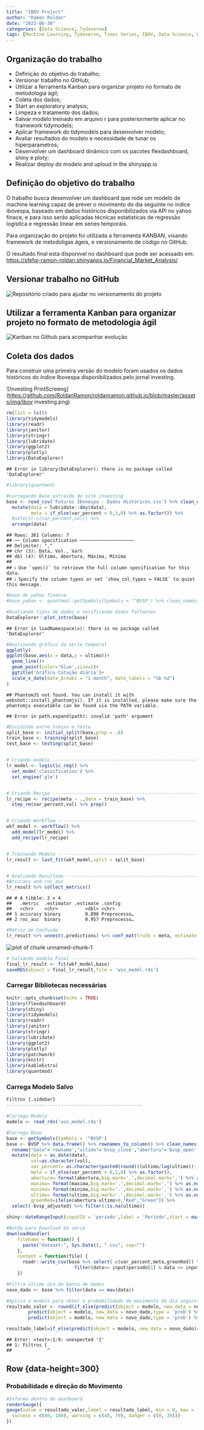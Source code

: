 ```yaml
---
title: "IBOV Project"
author: "Ramon Roldan"
date: "2022-06-30"
categories: [Data Science, Tydeverse]
tags: [Machine Learning, Tydeverse, Times Series, IBOV, Data Science, ETL]
---
```


## Organização do trabalho

* Definição do objetivo do trabalho;
* Versionar trabalho no GitHub;
* Utilizar a ferramenta Kanban para organizar projeto no formato de metodologia ágil;
* Coleta dos dados;
* Start an exploratory analysis;
* Limpeza e tratamento dos dados;
* Salvar modelo treinado em arquivo r para posteriormente aplicar no framework tidymodels;
* Aplicar framework do tidymodels para desenvolver modelo;
* Avaliar resultados do modelo e necessidade de tunar os hiperparametros;
* Desenvolver um dashboard dinâmico com os pacotes flexdashboard, shiny e ploty;
* Realizar deploy do modelo and uploud in the shinyapp.io

## Definição do objetivo do trabalho

O trabalho busca desenvolver um dashboard que rode um modelo de machine learning capaz de prever o movimento do dia seguinte no indice ibovespa, baseado em dados históricos disponibilizados via API no yahoo finace, e para isso serão aplicadas técnicas estatisticas de regressão logística e regressão linear em series temporáis.

Para organização do projeto foi utilizada a ferramenta KANBAN, visando framework de metodoligas ágeis, e versionamento de código no GitHub.

O resultado final esta disponível no dashboard que pode ser acessado em:
https://sfefqj-ramon-roldan.shinyapps.io/Financial_Market_Analysis/

## Versionar trabalho no GitHub

![Repositório criado para ajudar no versionamento do projeto](https://github.com/RoldanRamon/roldanramon.github.io/blob/master/assets/img/github_versionamento.png)


## Utilizar a ferramenta Kanban para organizar projeto no formato de metodologia ágil
![Kanban no Github para acompanhar evolução](https://github.com/RoldanRamon/roldanramon.github.io/blob/master/assets/img/IBOV_PROJECT.png)


## Coleta dos dados

Para construir uma primeira versão do modelo foram usados os dados históricos do índice Ibovespa disponíbilizados pelo jornal investing.

![Investing PrintScreeng](https://github.com/RoldanRamon/roldanramon.github.io/blob/master/assets/img/ibov investing.png)


```r
rm(list = ls())
library(tidymodels)
library(readr)
library(janitor)
library(stringr)
library(lubridate)
library(ggplot2)
library(plotly)
library(DataExplorer)
```

```
## Error in library(DataExplorer): there is no package called 'DataExplorer'
```

```r
#library(quantmod)

#carregando Base extraida do site investing
base <- read_csv('Futuros Ibovespa - Dados Históricos.csv') %>% clean_names() %>% 
  mutate(data = lubridate::dmy(data),
         meta = if_else(var_percent > 0,1,0) %>% as.factor()) %>% 
  #select(-c(var_percent,vol)) %>%
  arrange(data)
```

```
## Rows: 361 Columns: 7
## ── Column specification ────────────────────
## Delimiter: ","
## chr (3): Data, Vol., Var%
## dbl (4): Último, Abertura, Máxima, Mínima
## 
## ℹ Use `spec()` to retrieve the full column specification for this data.
## ℹ Specify the column types or set `show_col_types = FALSE` to quiet this message.
```

```r
#base do yahoo finance
#base_yahoo <- quantmod::getSymbols(Symbols = '^BVSP') %>% clean_names()

#Avaliando tipos de dados e verificando dados faltantes
DataExplorer::plot_intro(base)
```

```
## Error in loadNamespace(x): there is no package called 'DataExplorer'
```

```r
#Analisando gráfico da seríe temporal
ggplotly(
ggplot(base,aes(x = data,y = ultimo))+
  geom_line()+
  geom_point(color='blue',size=1)+
  ggtitle('Gráfico Cotação diária')+
  scale_x_date(date_breaks = "1 month", date_labels = "%b %d")
)
```

```
## PhantomJS not found. You can install it with webshot::install_phantomjs(). If it is installed, please make sure the phantomjs executable can be found via the PATH variable.
```

```
## Error in path.expand(path): invalid 'path' argument
```

```r
#Dividindo entre treino e teste
split_base <- initial_split(base,prop = .8)
train_base <- training(split_base)
test_base <- testing(split_base)


# Criando modelo ----------------------------------------------------------
lr_model <- logistic_reg() %>% 
  set_mode('classification') %>% 
  set_engine('glm')


# Criando Recipe ----------------------------------------------------------
lr_recipe <- recipe(meta ~ .,data = train_base) %>% 
  step_rm(var_percent,vol) %>% prep()


# Criando Workflow --------------------------------------------------------
wkf_model <- workflow() %>% 
  add_model(lr_model) %>% 
  add_recipe(lr_recipe)


# Treinando Modelo --------------------------------------------------------
lr_result <- last_fit(wkf_model,split = split_base)


# Avaliando Resultado -----------------------------------------------------
#Accuracy and roc_auc
lr_result %>% collect_metrics()
```

```
## # A tibble: 2 × 4
##   .metric  .estimator .estimate .config     
##   <chr>    <chr>          <dbl> <chr>       
## 1 accuracy binary         0.890 Preprocesso…
## 2 roc_auc  binary         0.957 Preprocesso…
```

```r
#Matriz de Confusão
lr_result %>% unnest(.predictions) %>% conf_mat(truth = meta, estimate = .pred_class) %>% autoplot(type='heatmap')
```

![plot of chunk unnamed-chunk-1](figure/unnamed-chunk-1-1.png)

```r
# Salvando modelo Final ---------------------------------------------------
final_lr_result <- fit(wkf_model,base)
saveRDS(object = final_lr_result,file = 'win_model.rds')
```



### Carregar Bibliotecas necessárias

```r
knitr::opts_chunk$set(echo = TRUE)
library(flexdashboard)
library(shiny)
library(tidymodels)
library(readr)
library(janitor)
library(stringr)
library(lubridate)
library(ggplot2)
library(plotly)
library(patchwork)
library(knitr)
library(kableExtra)
library(quantmod)
```



### Carrega Modelo Salvo

```r
Filtros {.sidebar}
--------------------------------------------------

#Carrega Modelo
modelo <- read_rds('win_model.rds')

#Carrega Base
base <- getSymbols(Symbols = '^BVSP')
base <- BVSP %>% data.frame() %>% rownames_to_column() %>% clean_names() %>%
  rename("data"='rowname',"ultimo"='bvsp_close',"abertura"='bvsp_open', "maxima"='bvsp_high',"minima"='bvsp_low', 'vol'='bvsp_volume') %>%
  mutate(data = as_date(data),
         vol=as.character(vol),
         var_percent= as.character(paste0(round(((ultimo/lag(ultimo))-1)*100,2),'%')),
         meta = if_else(var_percent > 0,1,0) %>% as.factor(),
         abertura= format(abertura,big.mark='.',decimal.mark=',') %>% as.numeric(),
         maxima= format(maxima,big.mark='.',decimal.mark=',') %>% as.numeric(),
         minima= format(minima,big.mark='.',decimal.mark=',') %>% as.numeric(),
         ultimo= format(ultimo,big.mark='.',decimal.mark=',') %>% as.numeric(),
         greenRed=ifelse(abertura-ultimo>0,"Red","Green")) %>%
  select(-bvsp_adjusted) %>% filter(!is.na(ultimo))

shiny::dateRangeInput(inputId = 'periodo',label = 'Período',start = max(base$data)-60,end = max(base$data),language = 'pt')

#Botão para Download da série
downloadHandler(
    filename = function() { 
      paste("dataset-", Sys.Date(), ".csv", sep="")
    },
    content = function(file) {
      readr::write_csv(base %>% select(-c(var_percent,meta,greenRed)) %>% 
                         filter(data>= input$periodo[1] & data <= input$periodo[2]), file)
    })

#Filtra último dia do banco de dados
novo_dado <- base %>% filter(data == max(data))

#Aplica o modelo para obter a probabilidade de movimento do dia seguinte
resultado_valor <- round(if_else(predict(object = modelo, new_data = novo_dado)==0,
        predict(object = modelo, new_data = novo_dado,type = 'prob') %>% pull(1),
        predict(object = modelo, new_data = novo_dado,type = 'prob') %>% pull(2))*100, 2)

resultado_label=if_else(predict(object = modelo, new_data = novo_dado)==0,'Baixa','Alta')
```

```
## Error: <text>:1:9: unexpected '{'
## 1: Filtros {
##             ^
```

Row {data-height=300}
-----------------------------------------------------------------------

### Probabilidade e direção do Movimento


```r
#Informa dentro do dashboard
renderGauge({
gauge(value = resultado_valor,label = resultado_label, min = 0, max = 100, symbol = '%', gaugeSectors(
  success = c(80, 100), warning = c(40, 79), danger = c(0, 39)))
})
```

<!--html_preserve--><div class="gauge html-widget html-widget-output shiny-report-size html-fill-item-overflow-hidden html-fill-item" id="outbef211af7c61cd7e" style="width:100%;height:200px;"></div><!--/html_preserve-->

### Concentração Dos Dados


```r
renderPlot({
p1 <- ggplot(base %>% filter(data>= input$periodo[1] & data <= input$periodo[2]))+
  geom_density(aes(x =ultimo),fill='blue',alpha=.25)+
  geom_vline(xintercept = novo_dado %>% pull(ultimo) ,color='orange')+
  ylab('')+xlab('')+
  theme(axis.text.y = element_blank(),
        axis.ticks.y = element_blank())

p2 <- ggplot(base %>% filter(data>= input$periodo[1] & data <= input$periodo[2]))+
  geom_boxplot(aes(x =ultimo,y = 1),fill='blue',alpha=.25)+
  geom_vline(xintercept = novo_dado %>% pull(ultimo) ,color='orange')+
  ylab('')+xlab('')+
  theme(axis.text.y = element_blank(),
        axis.ticks.y = element_blank())

p1 / p2
})
```

<!--html_preserve--><div class="shiny-plot-output html-fill-item" id="outde96ecc69439d376" style="width:100%;height:400px;"></div><!--/html_preserve-->

Row {data-height=700}
-----------------------------------------------------------------------

### Comportamento Histórico


```r
renderPlotly({
  ggplot(data = base %>% filter(data>= input$periodo[1] & data <= input$periodo[2]))+
    geom_segment(aes(x = data,
                     xend=data,
                     y =abertura,
                     yend =ultimo,
                     colour=greenRed),
                 size=3)+
    geom_segment(aes(x = data,
                     xend=data,
                     y =maxima,
                     yend =minima,
                     colour=greenRed))+
    scale_color_manual(values=c("Forest Green","Red"))+
    theme(legend.position ="none",
          axis.title.y = element_blank(),
          axis.title.x=element_blank(),
          axis.text.x = element_text(angle = 90, vjust = 0.5, hjust=1),
          plot.title= element_text(hjust=0.5))
  })
```

<!--html_preserve--><div class="plotly html-widget html-widget-output shiny-report-size shiny-report-theme html-fill-item-overflow-hidden html-fill-item" id="out5a713328c4b33554" style="width:100%;height:400px;"></div><!--/html_preserve-->

### Previsão com Regressão Linear


```r
renderPlotly({
  ggplot(data = base %>% filter(data>= input$periodo[1] & data <= input$periodo[2]))+
  geom_smooth(aes(x =data, y = ultimo))+
  ylab('')+xlab('')
})
```

<!--html_preserve--><div class="plotly html-widget html-widget-output shiny-report-size shiny-report-theme html-fill-item-overflow-hidden html-fill-item" id="outa9d1abb694ad0c89" style="width:100%;height:400px;"></div><!--/html_preserve-->

